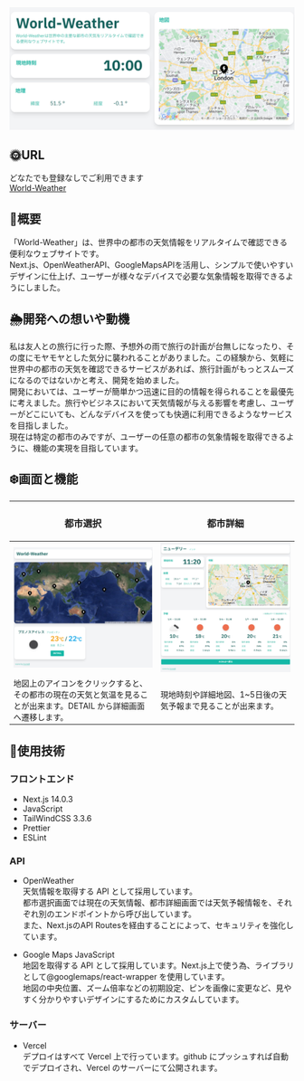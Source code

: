 ![](public/WorldWeatherTop.png)

## :sun_with_face:URL

どなたでも登録なしでご利用できます<br>
[World-Weather](https://world-weather-zeta.vercel.app/world)

## :crescent_moon:概要

「World-Weather」は、世界中の都市の天気情報をリアルタイムで確認できる便利なウェブサイトです。<br>
Next.js、OpenWeatherAPI、GoogleMapsAPIを活用し、シンプルで使いやすいデザインに仕上げ、ユーザーが様々なデバイスで必要な気象情報を取得できるようにしました。

## :sun_behind_rain_cloud:開発への想いや動機

私は友人との旅行に行った際、予想外の雨で旅行の計画が台無しになったり、その度にモヤモヤとした気分に襲われることがありました。この経験から、気軽に世界中の都市の天気を確認できるサービスがあれば、旅行計画がもっとスムーズになるのではないかと考え、開発を始めました。<br>
開発においては、ユーザーが簡単かつ迅速に目的の情報を得られることを最優先に考えました。旅行やビジネスにおいて天気情報が与える影響を考慮し、ユーザーがどこにいても、どんなデバイスを使っても快適に利用できるようなサービスを目指しました。<br>
現在は特定の都市のみですが、ユーザーの任意の都市の気象情報を取得できるように、機能の実現を目指しています。

## :snowflake:画面と機能

| <h3 style="text-align:center;">都市選択</h3> | <h3 style="text-align:center;">都市詳細</h3> |
|---|---|
| ![](public/WorldWeatherWorld.png) | ![](public/WorldWeatherCity.png) |
| 地図上のアイコンをクリックすると、その都市の現在の天気と気温を見ることが出来ます。DETAIL から詳細画面へ遷移します。 | 現地時刻や詳細地図、1~5日後の天気予報まで見ることが出来ます。 |

## :rainbow:使用技術

### フロントエンド

- Next.js 14.0.3
- JavaScript
- TailWindCSS 3.3.6
- Prettier
- ESLint


### API

- OpenWeather<br>
  天気情報を取得する API として採用しています。<br>
  都市選択画面では現在の天気情報、都市詳細画面では天気予報情報を、それぞれ別のエンドポイントから呼び出しています。<br>
  また、Next.jsのAPI Routesを経由することによって、セキュリティを強化しています。

- Google Maps JavaScript
  <br>
  地図を取得する API として採用しています。Next.js上で使う為、ライブラリとして@googlemaps/react-wrapper を使用しています。<br>地図の中央位置、ズーム倍率などの初期設定、ピンを画像に変更など、見やすく分かりやすいデザインにするためにカスタムしています。

### サーバー

- Vercel
  <br>
  デプロイはすべて Vercel 上で行っています。github にプッシュすれば自動でデプロイされ、Vercel のサーバーにて公開されます。
